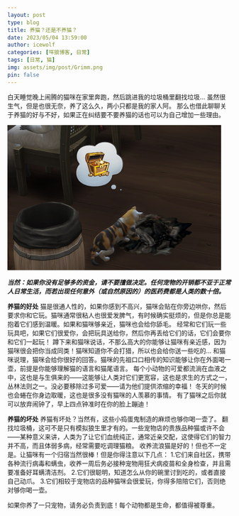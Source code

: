 ```yaml
---
layout: post
type: blog
title: 养猫？还是不养猫？
date: 2023/05/04 13:59:00
author: icewolf
categories: [咩狼博客, 日常]
tags: [日常, 猫]
img: assets/img/post/Grimm.png
pin: false
---
```



白天睡觉晚上闹腾的猫咪在家里奔跑，然后跳进我的垃圾桶里翻找垃圾…
虽然很生气，但是也很无奈，养了这么久，两小只都是我的家人阿。
那么也借此聊聊关于养猫的好与不好，如果正在纠结要不要养猫的话也可以为自己增加一些理由。

![模拟狼生中的葛琳姆正在从刚推翻的垃圾堆中翻找“宝贝”](assets/img/post/Grimm.png)

***当然：如果你没有足够多的资金，请不要擅做决定。任何宠物的开销都不亚于正常人日常生活，而若出现任何意外（或自然原因的）的医药费都是人类的数十倍。***

**养猫的好处**
猫是很通人性的，如果你感到不高兴，猫咪会贴在你旁边哄你，然后要求你和它玩。猫咪通常很粘人也很爱发脾气，有时候确实挺烦的，但是你总是能抱着它们感到温暖。如果和猫咪够亲近，猫咪也会给你舔毛。
经常和它们玩一些玩具吧，如果它们很爱你，会把玩具送给你，然后你再丢给它们的话，它们会要你和它们一起玩！
蹲下来和猫咪说话，不那么高大的你能够让猫咪有亲近感，因为猫咪很会把你当成同类！猫咪知道你不会打猎，所以也会给你送一些吃的…
和猫咪说理，猫咪会给你很好的回答。猫咪的先祖口口相传的知识能够让你在外面喝一壶，前提是你能够理解猫的语言和猫尾语言。
每个小动物的可爱都流淌在血液之中，这也是与生俱来的——这能够让人类对它们更宽容，这也是求生的方式之一，丛林法则之一。没必要移除过多可爱——请为他们提供浓缩的幸福！
冬天的时候也会蜷在你身边取暖，这也是很多没有猫咪的人羡慕的事情。
有了猫咪之后你就可以放弃闹钟了，早上四点钟准时在你的脸上蹦迪！

**养猫的坏处**
养猫有坏处？当然有，这些小捣蛋鬼制造的麻烦也够你喝一壶了。
翻找垃圾桶，这可不是只有模拟狼生里才有的。一些宠物店的贵族品种猫或许不会——某种意义来讲，人类为了让它们血统纯正，通常近亲交配，这使得它们的智力并不高，而且体弱多病，经常需要吃调理猫粮。
收养流浪猫是好的！但也不一定是。让猫咪有一个归宿当然很棒！但是你得注意以下几点：
1.它们来自社区，携带各种流行病毒和螨虫，收养一周后务必接种宠物用狂犬病疫苗和全身检查，并且需要准备好耳螨清洁剂。
2.它们很聪明，知道怎么从你的碗里讨到吃的，或者直接自己动爪。
3.它们相较于宠物店的品种猫咪会很爱玩，你得多陪陪它们，否则绝对够你喝一壶。

如果你养了一只宠物，请务必负责到底！每个动物都是生命，都值得被尊重。


  [1]: https://wolf.snowlyicewolf.club/usr/uploads/2023/05/2868739019.png
